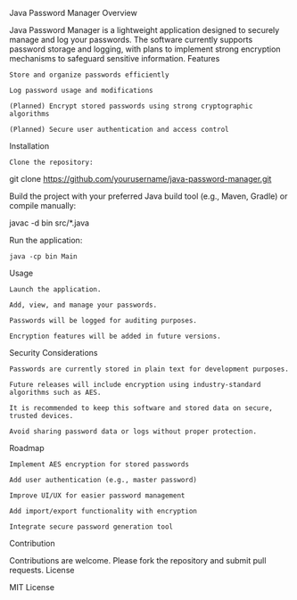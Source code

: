 Java Password Manager
Overview

Java Password Manager is a lightweight application designed to securely manage and log your passwords. The software currently supports password storage and logging, with plans to implement strong encryption mechanisms to safeguard sensitive information.
Features

    Store and organize passwords efficiently

    Log password usage and modifications

    (Planned) Encrypt stored passwords using strong cryptographic algorithms

    (Planned) Secure user authentication and access control

Installation

    Clone the repository:

git clone https://github.com/yourusername/java-password-manager.git

Build the project with your preferred Java build tool (e.g., Maven, Gradle) or compile manually:

javac -d bin src/*.java

Run the application:

    java -cp bin Main

Usage

    Launch the application.

    Add, view, and manage your passwords.

    Passwords will be logged for auditing purposes.

    Encryption features will be added in future versions.

Security Considerations

    Passwords are currently stored in plain text for development purposes.

    Future releases will include encryption using industry-standard algorithms such as AES.

    It is recommended to keep this software and stored data on secure, trusted devices.

    Avoid sharing password data or logs without proper protection.

Roadmap

    Implement AES encryption for stored passwords

    Add user authentication (e.g., master password)

    Improve UI/UX for easier password management

    Add import/export functionality with encryption

    Integrate secure password generation tool

Contribution

Contributions are welcome. Please fork the repository and submit pull requests.
License

MIT License